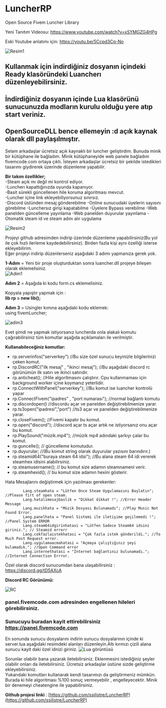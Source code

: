 # LuncherRP
Open Source Fivem Luncher Library
 
Yeni Tanıtım Videosu: 
https://www.youtube.com/watch?v=xSYMGZG4HPg

Eski Youtube anlatımı için: 
https://youtu.be/5Ccpd3Cq-No

![Resim1](https://i.hizliresim.com/7091fF.png)

## Kullanmak için indirdiğiniz dosyanın içindeki Ready klasöründeki Luancherı düzenleyebilirsiniz.
## İndirdiğiniz dosyanın içinde Lua klasörünü sunucunuzda modların kurulu olduğu yere atıp start veriniz.
## OpenSourceDLL bence ellemeyin :d açık kaynak olarak dll paylaşılmıştır.
 
Selam arkadaşlar ücretsiz açık kaynaklı bir luncher geliştirdim. Bunuda minik bir kütüphane ile bağladım.  Minik kütüphaneyide web panele bağladım fivemcode.com ortaya çıktı.
İsteyen arkadaşlar ücretsiz bir şekilde istedikleri tasarımı giydirerek üzerinde düzenleme yapabilir.  
  
**Bir takım özellikler;**  
-Steam açık mı değil mi kontrol ediyor.  
-Luncherı kapattığınızda oyunda kapanıyor.  
-Basit sürekli güncellenen hile koruma algoritması mevcut.  
-Luncher içine link ekleyebiliyorsunuz sınırsız.  
-Discord üstünden mesaj gönderebilme
-Online sunucudaki üyelerin sayısını görebilme
-Lunchersız girişi kapatabilme
-Üyelere Bypass verebilme
-Web panelden güncelleme yayınlama
-Web panelden duyurular yayınlama
-Otomatik steam id ve steam adını alır uygulama

![Resim2](https://i.hizliresim.com/GbemuK.png)

  
Projeyi github adresimden indirip üzerinde düzenleme yapabilirsiniz(Bu yol ile çok hızlı ilerleme kaydedebilirsiniz). Birden fazla kişi aynı özelliği isterse ekleyebilirim.  
Eğer projeyi indirip düzenlerseniz aşağıdaki 3 adımı yapmanıza gerek yok.  
  
**1-Adım** = Yeni bir proje oluşturduktan sonra luancher.dll projeye bileşen olarak eklemelisiniz.  
   ![Adim1](https://s6.gifyu.com/images/adim1.gif)
  
**Adım 2** = Aşağıda ki kodu form.cs eklemelisiniz.  
  
Kopyala yapıştır yapmak için :  
**lib rp = new lib();**  
  
**Adım 3** = Usingler kımına aşağıdaki kodu eklemek:  
using fivemLuncher;  

![adim3](https://i.hizliresim.com/phPeH1.png)

  
  
Evet şimdi ne yapmak istiyorsanız luncherda onla alakalı komutu çağırabilirsiniz tüm komutlar aşağıda açıklamaları ile verilmiştir.  
  
**Kullanabileceğiniz komutlar:**  

 - rp.serverinfos("serverkey") //Bu size özel sunucu keyinizle bilgilerinizi çeken komut.
 - rp.DiscordRC("ilk mesaj" , "ikinci mesaj"); //Bu aşağıdaki discord rc görünümün ilk satırı ve ikinci satırıdır.
 - rp.anticheat(); //Hile algoritmasını çalıştırır. Cpu kullanmaması için background worker içine koymanız yeterlidir.
 - rp.ConnectWithPanel("serverkey"); //Bu komut ise luancher kontrolü yapar 
 - rp.ConnectFivem("ipadres" , "port numarası"); //normal bağlantı komutu
 - rp.discordopen()  //discordu açar ve panelden değiştirebilmenize yarar.
 - rp.ts3open("ipadresi","port") //ts3 açar ve panelden değiştirebilmenize yarar.
 - rp.closeFivem();  //Fivemi kapatır bu komut.
 - rp.open("discord"); //discord açar ts açar artık ne istiyorsanız onu açar bu komut.
 - rp.PlaySound("müzik.mp4"); //müzik mp4 adındaki şarkıyı çalar bu komut.
 - rp.guncelle(); // güncelleme komutudur.
 - rp.duyurular; //(Bu komut string olarak duyurular yazısını barındırır.)
 - rp.steamid64("buraya steam 64 idsi"); //Bu alana steam 64 idi vererek steamhex idisini alabilirsiniz.
 - rp.steamusername(); // bu komut size adamın steamnameni verir.
 - rp.steamhexid(); // bu komut size adamın hexini gösterir.

Hata Mesajlarını değiştirmek için yazılması gerekenler:

            Lang.steamhata = "Lütfen Önce Steam Uygulamasını Başlatın"; //Please firt of open steam.
            Lang.hatalimesajbaslik = "Dikkat dikkat !"; //Error Header Message
            Lang.muzikhata = "Müzik Dosyası Bulunamadı"; //Play Music Not Found Error.
            Lang.panelhata = "Panel Sistemi ile iletişime geçilemedi !"; //Panel System ERROR
            Lang.steam64idgirinhatasi = "Lütfen Sadece Steam64 idsini giriniz."; // Steamid errorr
            Lang.cokfazlaistekhatasi = "Çok fazla istek gönderildi."; //To Much Post Request error.
            Lang.uygulamaacmahatasi = "Açmaya çalıştığınız şeyi bulamadık."; //Open Command error
            Lang.internethatasi = "İnternet bağlantınız bulunamadı."; //Internet Connection Errror.

 

 Özel olarak discord sunucumdan bana ulaşabilirsiniz : https://discord.gg/tD5AXcA

**Discord RC Görünümü:**
  
![RC](https://i.hizliresim.com/cioI2L.png)


### panel.fivemcode.com adresinden engellenen hileleri görebilirsiniz.

### Sunucuyu buradan kayit ettirebilirsiniz https://panel.fivemcode.com
 
 En sonunda sunucu dosyalarını indirin sunucu dosyalarının içinde ki server.lua aşağıdaki resimdeki alanları düzenleyin.Altı kırmızı çizili alana sunucu kayit daki özel idnizi giriniz.
 ![Lua görüntüsü](https://i.hizliresim.com/HARCP9.png)
 
Sorunlar olabilir bana yazarak iletebilirsiniz. Eklenmesini istediğiniz şeyler olabilir onları da iletebilirsiniz. Ücretsiz arkadaşlar üstüne sizde geliştirme ekleyebilirsiniz.  
Yukarıdaki komutları kullanarak kendi tasarımızı da geliştirmeniz mümkün. Burada ki hile algoritması %100 sonuç vermeyebilir , engelleyecektir. Minik bir denemeyi cheatengine ile yapabilirsiniz.  
  
**Github projesi linki** : [https://github.com/ssilistre/LuncherRP](https://github.com/ssilistre/LuncherRP)
